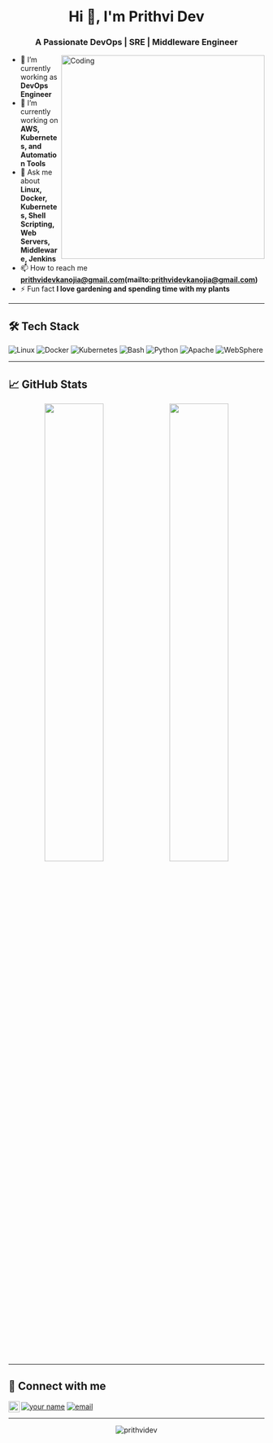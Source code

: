 <h1 align="center">Hi 👋, I'm Prithvi Dev</h1>
<h3 align="center">A Passionate DevOps | SRE | Middleware Engineer</h3>

<img align="right" alt="Coding" width="400" src="https://media.giphy.com/media/qgQUggAC3Pfv687qPC/giphy.gif">

- 🔭 I’m currently working as **DevOps Engineer**
- 🌱 I’m currently working on  **AWS, Kubernetes, and Automation Tools**
- 💬 Ask me about **Linux, Docker, Kubernetes, Shell Scripting, Web Servers, Middleware, Jenkins**
- 📫 How to reach me **prithvidevkanojia@gmail.com(mailto:prithvidevkanojia@gmail.com)**
- ⚡ Fun fact **I love gardening and spending time with my plants**

---

## 🛠 Tech Stack
![Linux](https://img.shields.io/badge/Linux-FCC624?style=flat-square&logo=linux&logoColor=black)
![Docker](https://img.shields.io/badge/Docker-2496ED?style=flat-square&logo=docker&logoColor=white)
![Kubernetes](https://img.shields.io/badge/Kubernetes-326CE5?style=flat-square&logo=kubernetes&logoColor=white)
![Bash](https://img.shields.io/badge/Shell_Scripting-4EAA25?style=flat-square&logo=gnu-bash&logoColor=white)
![Python](https://img.shields.io/badge/Python-3776AB?style=flat-square&logo=python&logoColor=white)
![Apache](https://img.shields.io/badge/Apache-D22128?style=flat-square&logo=apache&logoColor=white)
![WebSphere](https://img.shields.io/badge/WebSphere-FF9900?style=flat-square&logo=ibm&logoColor=white)

---

## 📈 GitHub Stats
<p align="center">
    <img src="https://github-readme-stats.vercel.app/api?username=prithvidev&show_icons=true&theme=tokyonight&hide_border=true" width="48%">
    <img src="https://github-readme-stats.vercel.app/api/top-langs/?username=prithvidev&layout=compact&theme=tokyonight&hide_border=true" width="48%">
</p>

---

## 🔗 Connect with me
<p align="left">
<a href="https://linkedin.com/in/your-linkedin-username" target="https://www.linkedin.com/in/prithvi-d-8139b4131/"><img align="center" src="https://img.shields.io/badge/LinkedIn-0077B5?style=flat-square&logo=linkedin&logoColor=white" alt="your name" /></a>
<a href="mailto:your.email@example.com" target="prithvidevkanojia@gmail.com"><img align="center" src="https://img.shields.io/badge/Email-D14836?style=flat-square&logo=gmail&logoColor=white" alt="email" /></a>
<a href="https://medium.com/@prithvidevkanojia1"><img align="left" alt="Prithvi's Medium" width="22px" src="https://cdn.jsdelivr.net/npm/simple-icons@v3/icons/medium.svg" /></a>
</p>

---

<p align="center">
    <img src="https://komarev.com/ghpvc/?username=prithvidev&label=Profile%20views&color=0e75b6&style=flat" alt="prithvidev" />
</p>
